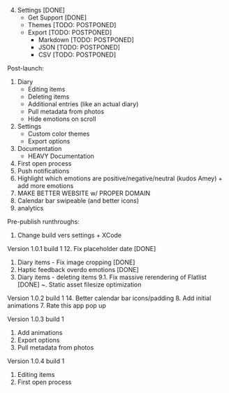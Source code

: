 4. Settings [DONE]
	- Get Support [DONE]
	- Themes [TODO: POSTPONED]
	- Export [TODO: POSTPONED]
		- Markdown [TODO: POSTPONED]
		- JSON [TODO: POSTPONED]
		- CSV [TODO: POSTPONED]

Post-launch: 
1. Diary
	- Editing items
	- Deleting items
	- Additional entries (like an actual diary)
	- Pull metadata from photos
	- Hide emotions on scroll
3. Settings
	- Custom color themes
	- Export options
4. Documentation
	- HEAVY Documentation
5. First open process
6. Push notifications
10. Highlight which emotions are positive/negative/neutral (kudos Amey) + add more emotions
13. MAKE BETTER WEBSITE w/ PROPER DOMAIN
14. Calendar bar swipeable (and better icons)
15. analytics

Pre-publish runthroughs:
1. Change build vers settings + XCode

Version 1.0.1 build 1
12. Fix placeholder date [DONE]
1. Diary items - Fix image cropping [DONE]
11. Haptic feedback overdo emotions [DONE]
1. Diary items - deleting items
9.1. Fix massive rerendering of Flatlist [DONE]
~. Static asset filesize optimization

Version 1.0.2 build 1
14. Better calendar bar icons/padding
8. Add initial animations
7. Rate this app pop up

Version 1.0.3 build 1
1. Add animations
2. Export options
3. Pull metadata from photos

Version 1.0.4 build 1
1. Editing items
2. First open process
